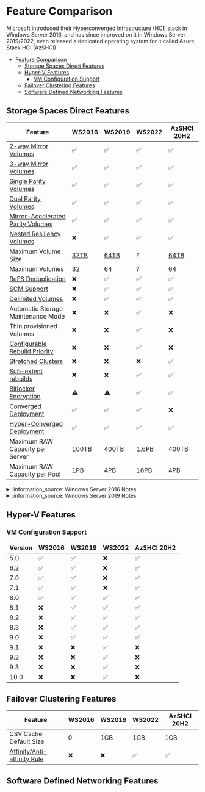 # Feature Comparison

Microsoft introduced their Hyperconverged Infrastructure (HCI) stack in Windows Server 2016,
 and has since improved on it in Windows Server 2019/2022, even released a dedicated operating
 system for it called Azure Stack HCI (AzSHCI).

- [Feature Comparison](#feature-comparison)
  - [Storage Spaces Direct Features](#storage-spaces-direct-features)
  - [Hyper-V Features](#hyper-v-features)
    - [VM Configuration Support](#vm-configuration-support)
  - [Failover Clustering Features](#failover-clustering-features)
  - [Software Defined Networking Features](#software-defined-networking-features)

## Storage Spaces Direct Features

| Feature                                          | WS2016             | WS2019             | WS2022             | AzSHCI 20H2        |
| ------------------------------------------------ | ------------------ | ------------------ | ------------------ | ------------------ |
| [2-way Mirror Volumes][S2D-1]                    | :white_check_mark: | :white_check_mark: | :white_check_mark: | :white_check_mark: |
| [3-way Mirror Volumes][S2D-2]                    | :white_check_mark: | :white_check_mark: | :white_check_mark: | :white_check_mark: |
| [Single Parity Volumes][S2D-3]                   | :white_check_mark: | :white_check_mark: | :white_check_mark: | :white_check_mark: |
| [Dual Parity Volumes][S2D-4]                     | :white_check_mark: | :white_check_mark: | :white_check_mark: | :white_check_mark: |
| [Mirror-Accelerated Parity Volumes][S2D-5]       | :white_check_mark: | :white_check_mark: | :white_check_mark: | :white_check_mark: |
| [Nested Resiliency Volumes][S2D-7]               | :x:                | :white_check_mark: | :white_check_mark: | :white_check_mark: |
| Maximum Volume Size                              | [32TB][S2D-13]     | [64TB][S2D-13]     | ?                  | [64TB][S2D-18]     |
| Maximum Volumes                                  | [32][S2D-14]       | [64][S2D-14]       | ?                  | [64][S2D-17]       |
| [ReFS Deduplication][S2D-9]                      | :x:                | :white_check_mark: | :white_check_mark: | :white_check_mark: |
| [SCM Support][S2D-10]                            | :x:                | :white_check_mark: | :white_check_mark: | :white_check_mark: |
| [Delimited Volumes][S2D-8]                       | :x:                | :white_check_mark: | :white_check_mark: | :white_check_mark: |
| Automatic Storage Maintenance Mode               | :x:                | :x:                | :white_check_mark: | :x:                |
| Thin provisioned Volumes                         | :x:                | :x:                | :white_check_mark: | :x:                |
| [Configurable Rebuild Priority][S2D-16]          | :x:                | :x:                | :white_check_mark: | :x:                |
| [Stretched Clusters][S2D-11]                     | :x:                | :x:                | :x:                | :white_check_mark: |
| [Sub-extent rebuilds][S2D-16]                    | :x:                | :x:                | :white_check_mark: | :white_check_mark: |
| [Bitlocker Encryption][S2D-12]                   | :warning:          | :warning:          | :white_check_mark: | :white_check_mark: |
| [Converged Deployment][deployment-options]       | :white_check_mark: | :white_check_mark: | :white_check_mark: | :x:                |
| [Hyper-Converged Deployment][deployment-options] | :white_check_mark: | :white_check_mark: | :white_check_mark: | :white_check_mark: |
| Maximum RAW Capacity per Server                  | [100TB][S2D-15]    | [400TB][S2D-15]    | [1.6PB][S2D-16]    | [400TB][S2D-6]     |
| Maximum RAW Capacity per Pool                    | [1PB][S2D-15]      | [4PB][S2D-15]      | [16PB][S2D-16]     | [4PB][S2D-6]       |

<details>
<summary>:information_source: Windows Server 2016 Notes</summary>
- **Deduplication** is supported on **NTFS** Volumes, however ReFS is the recommended format for S2D Virtual Disks.
- **Bitlocker Encryption** - This has been supported since WS2012, however [the proces was very manual and required the CSV be taken offline][S2D-19].
</details>

<details>
<summary>:information_source: Windows Server 2019 Notes</summary>
- **Bitlocker Encryption** - This has been supported since WS2012, however [the proces was very manual and required the CSV be taken offline][S2D-19].
- **Mirror-Accelerated Parity Volumes** [performance was improved in WS2019 over WS2016][S2D-20].
</details>

[S2D-1]: https://docs.microsoft.com/en-nz/azure-stack/hci/concepts/fault-tolerance#two-way-mirror
[S2D-2]: https://docs.microsoft.com/en-nz/azure-stack/hci/concepts/fault-tolerance#three-way-mirror
[S2D-3]: https://docs.microsoft.com/en-nz/azure-stack/hci/concepts/fault-tolerance#single-parity
[S2D-4]: https://docs.microsoft.com/en-nz/azure-stack/hci/concepts/fault-tolerance#dual-parity
[S2D-5]: https://docs.microsoft.com/en-nz/azure-stack/hci/concepts/fault-tolerance#mirror-accelerated-parity
[S2D-6]: https://docs.microsoft.com/en-nz/azure-stack/hci/concepts/choose-drives#general
[S2D-7]: https://docs.microsoft.com/en-us/windows-server/storage/storage-spaces/nested-resiliency
[S2D-8]: https://docs.microsoft.com/en-us/windows-server/storage/storage-spaces/delimit-volume-allocation
[S2D-9]: https://docs.microsoft.com/en-us/windows-server/storage/data-deduplication/whats-new
[S2D-10]: https://docs.microsoft.com/en-us/windows-server/storage/storage-spaces/deploy-pmem
[S2D-11]: https://docs.microsoft.com/en-nz/azure-stack/hci/concepts/stretched-clusters
[S2D-12]: https://docs.microsoft.com/en-us/azure-stack/hci/manage/volume-encryption-deduplication#turn-on-bitlocker-to-protect-volumes
[deployment-options]: https://docs.microsoft.com/en-us/windows-server/storage/storage-spaces/storage-spaces-direct-overview#deployment-options
[S2D-13]: https://docs.microsoft.com/en-us/windows-server/storage/storage-spaces/plan-volumes#choosing-the-size-of-volumes
[S2D-14]: https://docs.microsoft.com/en-us/windows-server/storage/storage-spaces/plan-volumes#choosing-how-many-volumes-to-create
[S2D-15]: https://docs.microsoft.com/en-us/windows-server/storage/storage-spaces/storage-spaces-direct-hardware-requirements#maximum-capacity
[S2D-16]: https://techcommunity.microsoft.com/t5/failover-clustering/talking-failover-clustering-and-azure-stack-hci-ignite-2019/ba-p/1015497
[S2D-17]: https://docs.microsoft.com/en-nz/azure-stack/hci/concepts/plan-volumes#choosing-how-many-volumes-to-create
[S2D-18]: https://docs.microsoft.com/en-nz/azure-stack/hci/concepts/plan-volumes#choosing-the-size-of-volumes
[S2D-19]: https://github.com/microsoft/MSLab/tree/master/Scenarios/BitLocker%20on%20S2D%20cluster
[S2D-20]: https://docs.microsoft.com/en-us/windows-server/storage/whats-new-in-storage#storage-spaces-direct

## Hyper-V Features

### VM Configuration Support

| Version | WS2016             | WS2019             | WS2022             | AzSHCI 20H2        |
| ------- | ------------------ | ------------------ | ------------------ | ------------------ |
| 5.0     | :white_check_mark: | :white_check_mark: | :x:                | :white_check_mark: |
| 6.2     | :white_check_mark: | :white_check_mark: | :x:                | :white_check_mark: |
| 7.0     | :white_check_mark: | :white_check_mark: | :x:                | :white_check_mark: |
| 7.1     | :white_check_mark: | :white_check_mark: | :x:                | :white_check_mark: |
| 8.0     | :white_check_mark: | :white_check_mark: | :white_check_mark: | :white_check_mark: |
| 8.1     | :x:                | :white_check_mark: | :white_check_mark: | :white_check_mark: |
| 8.2     | :x:                | :white_check_mark: | :white_check_mark: | :white_check_mark: |
| 8.3     | :x:                | :white_check_mark: | :white_check_mark: | :white_check_mark: |
| 9.0     | :x:                | :white_check_mark: | :white_check_mark: | :white_check_mark: |
| 9.1     | :x:                | :x:                | :white_check_mark: | :x:                |
| 9.2     | :x:                | :x:                | :white_check_mark: | :x:                |
| 9.3     | :x:                | :x:                | :white_check_mark: | :x:                |
| 10.0    | :x:                | :x:                | :white_check_mark: | :x:                |

## Failover Clustering Features

| Feature                             | WS2016 | WS2019 | WS2022             | AzSHCI 20H2        |
| ----------------------------------- | ------ | ------ | ------------------ | ------------------ |
| CSV Cache Default Size              | 0      | 1GB    | 1GB                | 1GB                |
| [Affinity/Anti-affinity Rule][FC-1] | :x:    | :x:    | :white_check_mark: | :white_check_mark: |

[FC-1]: https://docs.microsoft.com/en-nz/azure-stack/hci/manage/vm-affinity

## Software Defined Networking Features

